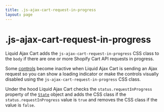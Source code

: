 ```yaml
---
title: .js-ajax-cart-request-in-progress
layout: page
---
```


# .js-ajax-cart-request-in-progress

Liquid Ajax Cart adds the `js-ajax-cart-request-in-progress` CSS class to the `body` if there are one or more Shopify Cart API requests in progress.

Some [controls](/v1/reference/controls/) become inactive when Liquid Ajax Cart is sending an Ajax request so you can show a loading indicator or make the controls visually disabled using the `js-ajax-cart-request-in-progress` CSS class.

Under the hood Liquid Ajax Cart checks the `status.requestInProgress` property of the [`State`](/v1/reference/state/) object and adds the CSS class if the `status.requestInProgress` value is `true` and removes the CSS class if the value is `false`.
